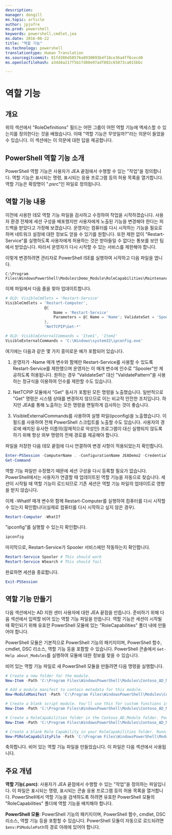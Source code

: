 ```yaml
---
description: 
manager: dongill
ms.topic: article
author: jpjofre
ms.prod: powershell
keywords: powershell,cmdlet,jea
ms.date: 2016-06-22
title: "역할 기능"
ms.technology: powershell
translationtype: Human Translation
ms.sourcegitcommit: 81fd386d58576a8930093b4f18ce36a4ff6cecd0
ms.openlocfilehash: a3dd4a217f5b1fd80e97adf802c65073ca015bbc

---
```


# 역할 기능

## 개요
위의 섹션에서 "RoleDefinitions" 필드는 어떤 그룹이 어떤 역할 기능에 액세스할 수 있는지를 정의한다는 것을 배웠습니다.
이때 "역할 기능은 무엇일까?"라는 의문이 들었을 수 있습니다.
이 섹션에는 이 의문에 대한 답을 제공합니다.  

## PowerShell 역할 기능 소개
PowerShell 역할 기능은 사용자가 JEA 끝점에서 수행할 수 있는 "작업"을 정의합니다.
역할 기능은 표시되는 명령, 표시되는 응용 프로그램 등의 허용 목록을 열거합니다.
역할 기능은 확장명이 ".psrc"인 파일로 정의됩니다.

## 역할 기능 내용
이전에 사용한 데모 역할 기능 파일을 검사하고 수정하여 작업을 시작하겠습니다.
사용자 환경 전체에 세션 구성을 배포했지만 사용자에게 노출된 기능을 변경해야 한다는 피드백을 받았다고 가정해 보겠습니다.
운영자는 컴퓨터를 다시 시작하는 기능을 필요로 하며 네트워크 설정에 대한 정보도 얻을 수 있기를 원합니다.
또한 제한 없이 "Restart-Service"를 실행하도록 사용자에게 허용하는 것은 받아들일 수 없다는 통보를 보안 팀에서 받았습니다.
따라서 운영자가 다시 시작할 수 있는 서비스를 제한해야 합니다.

이렇게 변경하려면 관리자로 PowerShell ISE를 실행하여 시작하고 다음 파일을 엽니다.

```
C:\Program Files\WindowsPowerShell\Modules\Demo_Module\RoleCapabilities\Maintenance.psrc
```

이제 파일에서 다음 줄을 찾아 업데이트합니다.

```PowerShell
# OLD: VisibleCmdlets = 'Restart-Service'
VisibleCmdlets = 'Restart-Computer',
                 @{
                     Name = 'Restart-Service'
                     Parameters = @{ Name = 'Name'; ValidateSet = 'Spooler' }
                 },
                 'NetTCPIP\Get-*'

# OLD: VisibleExternalCommands = 'Item1', 'Item2'
VisibleExternalCommands = 'C:\Windows\system32\ipconfig.exe'
```

여기에는 다음과 같은 몇 가지 흥미로운 예가 포함되어 있습니다.

1.  운영자가 -Name 매개 변수와 함께만 Restart-Service를 사용할 수 있도록 Restart-Service를 제한했으며 운영자는 이 매개 변수에 인수로 "Spooler"만 제공하도록 허용됩니다.
원하는 경우 "ValidateSet" 대신 "ValidatePattern"을 사용하는 정규식을 이용하여 인수를 제한할 수도 있습니다.

2.  NetTCPIP 모듈에서 "Get" 동사가 포함된 모든 명령을 노출했습니다.
일반적으로 "Get" 명령은 시스템 상태를 변경하지 않으므로 이는 비교적 안전한 조치입니다.
하지만 JEA를 통해 노출하는 모든 명령을 면밀하게 검사하는 것이 좋습니다.

3.  VisibleExternalCommands를 사용하여 실행 파일(ipconfig)을 노출했습니다.
이 필드를 사용하여 전체 PowerShell 스크립트를 노출할 수도 있습니다.
사용자의 경로에 배치된 유사한 이름의(잠재적으로 악성인) 프로그램이 대신 실행되지 않도록 하기 위해 항상 외부 명령의 전체 경로를 제공해야 합니다.

파일을 저장한 다음 데모 끝점에 다시 연결하여 변경 사항이 적용되었는지 확인합니다.

```PowerShell
Enter-PSSession -ComputerName . -ConfigurationName JEADemo2 -Credential $NonAdminCred
Get-Command
```
역할 기능 파일만 수정했기 때문에 세션 구성을 다시 등록할 필요가 없습니다.
PowerShell에서는 사용자가 연결할 때 업데이트된 역할 기능을 자동으로 찾습니다.
세션이 시작될 때 역할 기능이 로드되므로 기존 세션은 역할 기능 파일의 업데이트로 영향을 받지 않습니다.

이제 -WhatIf 매개 변수와 함께 Restart-Computer를 실행하여 컴퓨터를 다시 시작할 수 있는지 확인합니다(실제로 컴퓨터를 다시 시작하고 싶지 않은 경우).

```PowerShell
Restart-Computer -WhatIf
```

"ipconfig"를 실행할 수 있는지 확인합니다.

```PowerShell
ipconfig
```

마지막으로, Restart-Service가 Spooler 서비스에만 작동하는지 확인합니다.

```PowerShell
Restart-Service Spooler # This should work
Restart-Service WSearch # This should fail
```

완료하면 세션을 종료합니다.

```PowerShell
Exit-PSSession
```

## 역할 기능 만들기
다음 섹션에서는 AD 지원 센터 사용자에 대한 JEA 끝점을 만듭니다.
준비하기 위해 다음 섹션에서 입력할 비어 있는 역할 기능 파일을 만듭니다.
역할 기능은 세션이 시작될 때 확인되기 위해 유효한 PowerShell 모듈에 있는 "RoleCapabilities" 폴더 내에 만들어야 합니다.

PowerShell 모듈은 기본적으로 PowerShell 기능의 패키지이며,
PowerShell 함수, cmdlet, DSC 리소스, 역할 기능 등을 포함할 수 있습니다.
PowerShell 콘솔에서 `Get-Help about_Modules`를 실행하여 모듈에 대한 정보를 찾을 수 있습니다.

비어 있는 역할 기능 파일로 새 PowerShell 모듈을 만들려면 다음 명령을 실행합니다.  

```PowerShell
# Create a new folder for the module.
New-Item -Path 'C:\Program Files\WindowsPowerShell\Modules\Contoso_AD_Module' -ItemType Directory

# Add a module manifest to contain metadata for this module.
New-ModuleManifest -Path 'C:\Program Files\WindowsPowerShell\Modules\Contoso_AD_Module\Contoso_AD_Module.psd1' -RootModule Contoso_AD_Module.psm1

# Create a blank script module. You'll use this for custom functions in the next section.
New-Item -Path 'C:\Program Files\WindowsPowerShell\Modules\Contoso_AD_Module\Contoso_AD_Module.psm1' -ItemType File

# Create a RoleCapabilities folder in the Contoso_AD_Module folder. PowerShell expects Role Capabilities to be located in a "RoleCapabilities" folder within a module.
New-Item -Path 'C:\Program Files\WindowsPowerShell\Modules\Contoso_AD_Module\RoleCapabilities' -ItemType Directory

# Create a blank Role Capability in your RoleCapabilities folder. Running this command without any additional parameters just creates a blank template.
New-PSRoleCapabilityFile -Path 'C:\Program Files\WindowsPowerShell\Modules\Contoso_AD_Module\RoleCapabilities\ADHelpDesk.psrc'
```

축하합니다. 비어 있는 역할 기능 파일을 만들었습니다.
이 파일은 다음 섹션에서 사용됩니다.

## 주요 개념
**역할 기능(.psrc)**: 사용자가 JEA 끝점에서 수행할 수 있는 "작업"을 정의하는 파일입니다.
이 파일은 표시되는 명령, 표시되는 콘솔 응용 프로그램 등의 허용 목록을 열거합니다.
PowerShell에서 역할 기능을 검색하도록 하려면 유효한 PowerShell 모듈의 "RoleCapabilities" 폴더에 역할 기능을 배치해야 합니다.

**PowerShell 모듈**: PowerShell 기능의 패키지이며,
PowerShell 함수, cmdlet, DSC 리소스, 역할 기능 등을 포함할 수 있습니다.
PowerShell 모듈이 자동으로 로드되려면 `$env:PSModulePath`의 경로 아래에 있어야 합니다.




<!--HONumber=Aug16_HO3-->


